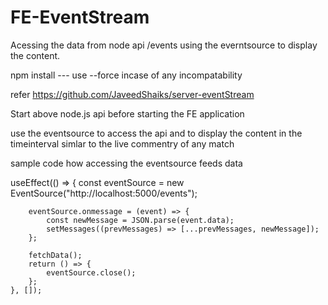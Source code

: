 # FE-EventStream
Acessing the data from node api /events using the everntsource to display the content. 

npm install --- use --force incase of any incompatability

refer https://github.com/JaveedShaiks/server-eventStream 

Start above node.js api  before starting the FE application

use the eventsource to access the api and to display the content in the timeinterval simlar to the live commentry of any match

sample code how accessing the eventsource feeds data

 useEffect(() => {
        const eventSource = new EventSource("http://localhost:5000/events");

        eventSource.onmessage = (event) => {
            const newMessage = JSON.parse(event.data);
            setMessages((prevMessages) => [...prevMessages, newMessage]);
        };

        fetchData();
        return () => {
            eventSource.close();
        };
    }, []);
